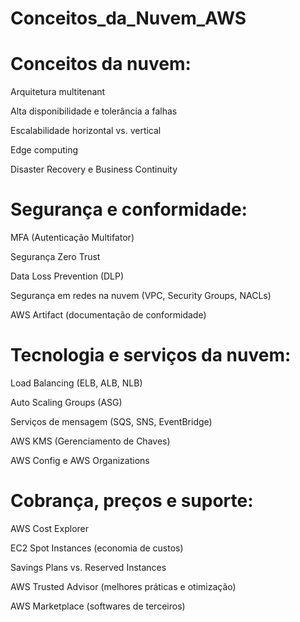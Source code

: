 # Conceitos_da_Nuvem_AWS

# Conceitos da nuvem:

Arquitetura multitenant

Alta disponibilidade e tolerância a falhas

Escalabilidade horizontal vs. vertical

Edge computing

Disaster Recovery e Business Continuity

# Segurança e conformidade:

MFA (Autenticação Multifator)

Segurança Zero Trust

Data Loss Prevention (DLP)

Segurança em redes na nuvem (VPC, Security Groups, NACLs)

AWS Artifact (documentação de conformidade)

# Tecnologia e serviços da nuvem:

Load Balancing (ELB, ALB, NLB)

Auto Scaling Groups (ASG)

Serviços de mensagem (SQS, SNS, EventBridge)

AWS KMS (Gerenciamento de Chaves)

AWS Config e AWS Organizations

# Cobrança, preços e suporte:

AWS Cost Explorer

EC2 Spot Instances (economia de custos)

Savings Plans vs. Reserved Instances

AWS Trusted Advisor (melhores práticas e otimização)

AWS Marketplace (softwares de terceiros)
